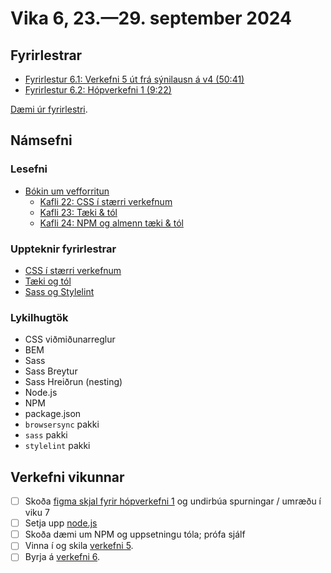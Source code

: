 # Vika 6, 23.—29. september 2024

## Fyrirlestrar

- [Fyrirlestur 6.1: Verkefni 5 út frá sýnilausn á v4 (50:41)](https://youtu.be/eO6bcTZUgPQ)
- [Fyrirlestur 6.2: Hópverkefni 1 (9:22)](https://youtu.be/1FmlYvtVQks)

[Dæmi úr fyrirlestri](https://github.com/vefforritun/vef1-2024-fyrirlestra-daemi/tree/main/f06).

## Námsefni

### Lesefni

- [Bókin um vefforritun](https://bok.vefforritun.is/)
  - [Kafli 22: CSS í stærri verkefnum](https://bok.vefforritun.is/22.css-verkefni)
  - [Kafli 23: Tæki & tól](https://bok.vefforritun.is/23.taeki-tol.html)
  - [Kafli 24: NPM og almenn tæki & tól](https://bok.vefforritun.is/24.npm-taeki-tol.html)

### Uppteknir fyrirlestrar

- [CSS í stærri verkefnum](../namsefni/19.css-verkefni/)
- [Tæki og tól](../namsefni/20.taeki-tol/)
- [Sass og Stylelint](../namsefni/21.sass-stylelint/)

### Lykilhugtök

- CSS viðmiðunarreglur
- BEM
- Sass
- Sass Breytur
- Sass Hreiðrun (nesting)
- Node.js
- NPM
- package.json
- `browsersync` pakki
- `sass` pakki
- `stylelint` pakki

## Verkefni vikunnar

- [ ] Skoða [figma skjal fyrir hópverkefni 1](https://github.com/vefforritun/vef1-2024-h1) og undirbúa spurningar / umræðu í viku 7
- [ ] Setja upp [node.js](http://nodejs.org/download)
- [ ] Skoða dæmi um NPM og uppsetningu tóla; prófa sjálf
- [ ] Vinna í og skila [verkefni 5](https://github.com/vefforritun/vef1-2024-v5).
- [ ] Byrja á [verkefni 6](https://github.com/vefforritun/vef1-2024-v6).
